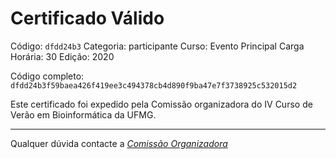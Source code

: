 # Certificado Válido

Código: `dfdd24b3`
Categoria: participante
Curso: Evento Principal
Carga Horária: 30
Edição: 2020


Código completo: `dfdd24b3f59baea426f419ee3c494378cb4d890f9ba47e7f3738925c532015d2`


Este certificado foi expedido pela Comissão organizadora do IV Curso de Verão em Bioinformática da UFMG.

----

Qualquer dúvida contacte a [_Comissão Organizadora_](<mailto:cursobioinfoufmg@gmail.com$subject=[Certificados]>)

